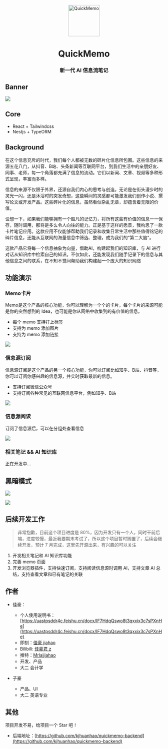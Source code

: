 <p align="center">
<img src="https://s21.ax1x.com/2024/06/21/pkDdutO.png" alt="QuickMemo" width="100">
</p>
<h1 align="center">QuickMemo</h1>
<h3 align="center">新一代 AI 信息流笔记</h2>

## Banner

![](./img/text-banner.png)

## Core
- React + Tailwindcss
- Nestjs + TypeORM

## Background

在这个信息充斥的时代，我们每个人都被无数的碎片化信息所包围。这些信息的来源五花八门，从抖音、B站、头条新闻等互联网平台，到我们生活中的亲朋好友、同事、老师，每一个角落都充满了信息的流动。它们以新闻、文章、视频等多种形式呈现，丰富而多样。

信息的来源不仅限于外界，还源自我们内心的思考与创造。无论是在街头漫步时的灵光一闪，还是沐浴时的突发奇想，这些瞬间的灵感都可能激发我们创作小说、撰写论文或开发产品。这些碎片化的信息，虽然看似杂乱无章，却蕴含着无限的价值。

设想一下，如果我们能够拥有一个超凡的记忆力，将所有这些有价值的信息一一保存，随时调用，那将是多么令人向往的能力。正是基于这样的愿景，我构思了一款卡片笔记应用。这款应用不仅能够帮助我们记录和收集日常生活中那些值得铭记的碎片信息，还能从互联网的海量信息中筛选、整理，成为我们的"第二大脑"。

这款产品它将每一个信息抽象为向量，借助AI，构建起我们的知识库，与 AI 进行对话从知识库中检索自己的知识。不仅如此，还能发现我们随手记录下的信息与其他信息之间的联系，在不知不觉间帮助我们构建起一个庞大的知识网络

## 功能演示
### Memo卡片

Memo是这个产品的核心功能，你可以理解为一个个的卡片，每个卡片的来源可能是你的突然想到的 Idea，也可能是你从网络中收集到的有价值的信息。

- 每个 memo 支持打上标签
- 支持为 memo 添加图片
- 支持为 memo 添加链接

![](./img/memo.png)

### 信息源订阅

信息源订阅是这个产品的另一个核心功能，你可以订阅比如知乎、B站、抖音等，你可以订阅你感兴趣的信息源，并实时获取最新的信息。

- 支持订阅微信公众号
- 支持订阅各种常见的互联网信息平台，例如知乎、B站

![](./img/rss.png)

### 信息源阅读

订阅了信息源后，可以在分组处查看信息

![](./img/rssInfo.png)

### 相关笔记 && AI 知识库

正在开发中...

## 黑暗模式
![](./img/dark.png)


![](./img/dark2.png) 


## 后续开发工作
> 非常抱歉，目前这个项目进度是 80%，因为开发只有一个人，同时干前后端，进度较慢，最近我要期末考试了，所以这个项目暂时搁置了，后续会继续开发，预计 7 月完成，这里先开源出来，有兴趣的可以关注
1. 开发相关笔记和 AI 知识库功能
2. 完善 memo 页面
3. 开发浏览器插件，支持快速订阅，支持阅读信息源时调用 AI，支持文章 AI 总结，支持查看文章和已有笔记的关联

## 作者

- 佳豪：
  - 个人使用说明书： [https://uastpsddr4c.feishu.cn/docx/IF7HdqQswo8t3qxxix3c7sPXnHe](https://uastpsddr4c.feishu.cn/docx/IF7HdqQswo8t3qxxix3c7sPXnHe)
  - 即刻：[佳豪 jiahao](https://m.okjike.com/users/d321ec82-1a13-4cac-a747-18843fd37bf0)
  - Bilibili: [佳豪君 z](https://space.bilibili.com/67268239)
  - 推特：[Mrlaijiahao](https://x.com/Mrlaijiahao)
  - 开发、产品 
  - 大二 会计学  


- 子豪
  - 产品、UI 
  - 大二 英语专业 

## 其他
项目开发不易，给项目一个 Star 吧！

- 后端地址：[https://github.com/kjhuanhao/quickmemo-backend](https://github.com/kjhuanhao/quickmemo-backend)